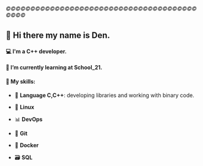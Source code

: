 ###### ©©©©©©©©©©©©©©©©©©©©©©©©©©©©©©©©©©©©©©©©©©©
## 👋 Hi there my name is Den.
#### 💻 I'm a C++ developer.
#### 🏫 I’m currently learning at School_21.  
#### 🧙 My skills: 
- 🐘 **Language C,C++**: developing libraries and working with binary code.
  
- 🐧 **Linux**
  
- 📊 **DevOps**
  
- 🌿 **Git**
  
- 🐳 **Docker**
  
- 🗃️ **SQL** 

<!--
**DanyaKalinkov/DanyaKalinkov** is a ✨ _special_ ✨ repository because its `README.md` (this file) appears on your GitHub profile.

Here are some ideas to get you started:

- 🔭 I’m currently working on ...
- 🌱 I’m currently learning...
- 👯 I’m looking to collaborate on ...
- 🤔 I’m looking for help with ...
- 💬 Ask me about ...
- 📫 How to reach me: ...
- 😄 Pronouns: ...
- ⚡ Fun fact: ...
-->
